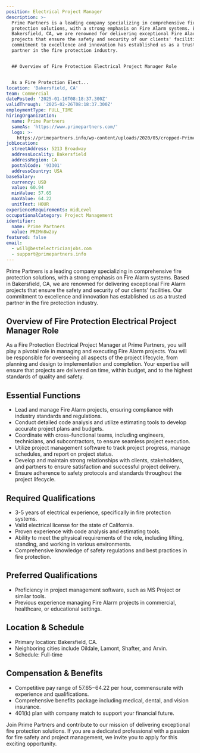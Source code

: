 ```yaml
---
position: Electrical Project Manager
description: >-
  Prime Partners is a leading company specializing in comprehensive fire
  protection solutions, with a strong emphasis on Fire Alarm systems. Based in
  Bakersfield, CA, we are renowned for delivering exceptional Fire Alarm
  projects that ensure the safety and security of our clients' facilities. Our
  commitment to excellence and innovation has established us as a trusted
  partner in the fire protection industry.


  ## Overview of Fire Protection Electrical Project Manager Role


  As a Fire Protection Elect...
location: 'Bakersfield, CA'
team: Commercial
datePosted: '2025-01-16T08:18:37.300Z'
validThrough: '2025-02-26T08:18:37.300Z'
employmentType: FULL_TIME
hiringOrganization:
  name: Prime Partners
  sameAs: 'https://www.primepartners.com/'
  logo: >-
    https://primepartners.info/wp-content/uploads/2020/05/cropped-Prime-Partners-Logo-NO-BG-1.png
jobLocation:
  streetAddress: 5213 Broadway
  addressLocality: Bakersfield
  addressRegion: CA
  postalCode: '93301'
  addressCountry: USA
baseSalary:
  currency: USD
  value: 60.94
  minValue: 57.65
  maxValue: 64.22
  unitText: HOUR
experienceRequirements: midLevel
occupationalCategory: Project Management
identifier:
  name: Prime Partners
  value: PRIMn8w2oy
featured: false
email:
  - will@bestelectricianjobs.com
  - support@primepartners.info
---
```




Prime Partners is a leading company specializing in comprehensive fire protection solutions, with a strong emphasis on Fire Alarm systems. Based in Bakersfield, CA, we are renowned for delivering exceptional Fire Alarm projects that ensure the safety and security of our clients' facilities. Our commitment to excellence and innovation has established us as a trusted partner in the fire protection industry.

## Overview of Fire Protection Electrical Project Manager Role

As a Fire Protection Electrical Project Manager at Prime Partners, you will play a pivotal role in managing and executing Fire Alarm projects. You will be responsible for overseeing all aspects of the project lifecycle, from planning and design to implementation and completion. Your expertise will ensure that projects are delivered on time, within budget, and to the highest standards of quality and safety.

## Essential Functions

- Lead and manage Fire Alarm projects, ensuring compliance with industry standards and regulations.
- Conduct detailed code analysis and utilize estimating tools to develop accurate project plans and budgets.
- Coordinate with cross-functional teams, including engineers, technicians, and subcontractors, to ensure seamless project execution.
- Utilize project management software to track project progress, manage schedules, and report on project status.
- Develop and maintain strong relationships with clients, stakeholders, and partners to ensure satisfaction and successful project delivery.
- Ensure adherence to safety protocols and standards throughout the project lifecycle.

## Required Qualifications

- 3-5 years of electrical experience, specifically in fire protection systems.
- Valid electrical license for the state of California.
- Proven experience with code analysis and estimating tools.
- Ability to meet the physical requirements of the role, including lifting, standing, and working in various environments.
- Comprehensive knowledge of safety regulations and best practices in fire protection.

## Preferred Qualifications

- Proficiency in project management software, such as MS Project or similar tools.
- Previous experience managing Fire Alarm projects in commercial, healthcare, or educational settings.

## Location & Schedule

- Primary location: Bakersfield, CA.
- Neighboring cities include Oildale, Lamont, Shafter, and Arvin.
- Schedule: Full-time

## Compensation & Benefits

- Competitive pay range of $57.65-$64.22 per hour, commensurate with experience and qualifications.
- Comprehensive benefits package including medical, dental, and vision insurance.
- 401(k) plan with company match to support your financial future.

Join Prime Partners and contribute to our mission of delivering exceptional fire protection solutions. If you are a dedicated professional with a passion for fire safety and project management, we invite you to apply for this exciting opportunity.
